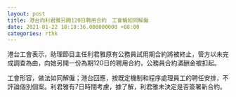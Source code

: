 ```yaml
---
layout: post
title: 港台向利君雅另開120日聘用合約　工會稱如同解僱
date: 2021-01-22 18:18:36.000000000 +08:00
categories: rthk
---
```


港台工會表示，助理節目主任利君雅原有公務員試用期合約將被終止，管方以未完成調查為由，向她另開一份為期120日的聘用合約，公務員合約滿酬金被扣起。

工會形容，做法如同解僱；港台回應，按既定機制和程序處理員工的聘任安排，不評論個別個案。利君雅有7日時間考慮，據了解，利君雅未決定是否簽署新合約。
